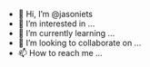 - 👋 Hi, I’m @jasoniets
- 👀 I’m interested in ...
- 🌱 I’m currently learning ...
- 💞️ I’m looking to collaborate on ...
- 📫 How to reach me ...

<!---
jasoniets/jasoniets is a ✨ special ✨ repository because its `README.md` (this file) appears on your GitHub profile.
You can click the Preview link to take a look at your changes.
--->
